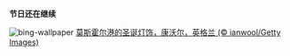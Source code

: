 
**节日还在继续**

![bing-wallpaper](https://www.bing.com/th?id=OHR.MouseholeXmas_ZH-CN3079184443_1920x1080.jpg)
[莫斯霍尔港的圣诞灯饰，康沃尔，英格兰 (© ianwool/Getty Images)](https://www.bing.com/search?q=%E8%8A%82%E7%A4%BC%E6%97%A5&amp;form=hpcapt&amp;mkt=zh-cn)
  